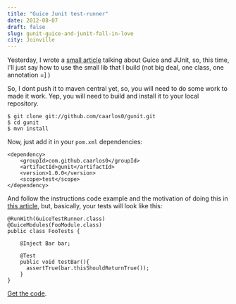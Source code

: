 ```yaml
---
title: "Guice Junit test-runner"
date: 2012-08-07
draft: false
slug: gunit-guice-and-junit-fall-in-love
city: Joinville
---
```


Yesterday, I wrote a [small article](https://carlosbecker.com/posts/guice-and-junit/) talking about Guice and JUnit, so, this time, I'll just say how to use the small lib that I build (not big deal, one class, one annotation =] )

So, I dont push it to maven central yet, so, you will need to do some work to made it work. Yep, you will need to build and install it to your local repository.

```
$ git clone git://github.com/caarlos0/gunit.git
$ cd gunit
$ mvn install
```

Now, just add it in your `pom.xml` dependencies:

```
<dependency>
	<groupId>com.github.caarlos0</groupId>
	<artifactId>gunit</artifactId>
	<version>1.0.0</version>
	<scope>test</scope>
</dependency>
```

And follow the instructions code example and the motivation of doing this in [this article](https://carlosbecker.com/posts/guice-and-junit/), but, basically, your tests will look like this:

```
@RunWith(GuiceTestRunner.class)
@GuiceModules(FooModule.class)
public class FooTests {

	@Inject Bar bar;

	@Test
	public void testBar(){
	  assertTrue(bar.thisShouldReturnTrue());
	}
}
```

[Get the code](https://github.com/caarlos0/guice-junit-test-runner).